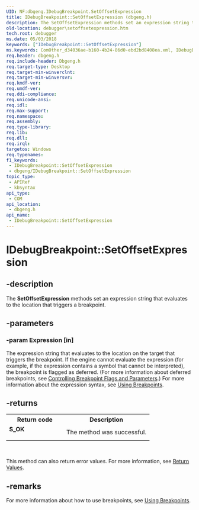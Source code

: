 ```yaml
---
UID: NF:dbgeng.IDebugBreakpoint.SetOffsetExpression
title: IDebugBreakpoint::SetOffsetExpression (dbgeng.h)
description: The SetOffsetExpression methods set an expression string that evaluates to the location that triggers a breakpoint. This method belongs to IDebugBreakpoint.
old-location: debugger\setoffsetexpression.htm
tech.root: debugger
ms.date: 05/03/2018
keywords: ["IDebugBreakpoint::SetOffsetExpression"]
ms.keywords: ComOther_d34036ae-b160-4b24-86d0-ebd2bd8408ea.xml, IDebugBreakpoint interface [Windows Debugging],SetOffsetExpression method, IDebugBreakpoint.SetOffsetExpression, IDebugBreakpoint2 interface [Windows Debugging],SetOffsetExpression method, IDebugBreakpoint2::SetOffsetExpression, IDebugBreakpoint::SetOffsetExpression, SetOffsetExpression, SetOffsetExpression method [Windows Debugging], SetOffsetExpression method [Windows Debugging],IDebugBreakpoint interface, SetOffsetExpression method [Windows Debugging],IDebugBreakpoint2 interface, dbgeng/IDebugBreakpoint2::SetOffsetExpression, dbgeng/IDebugBreakpoint::SetOffsetExpression, debugger.setoffsetexpression
req.header: dbgeng.h
req.include-header: Dbgeng.h
req.target-type: Desktop
req.target-min-winverclnt: 
req.target-min-winversvr: 
req.kmdf-ver: 
req.umdf-ver: 
req.ddi-compliance: 
req.unicode-ansi: 
req.idl: 
req.max-support: 
req.namespace: 
req.assembly: 
req.type-library: 
req.lib: 
req.dll: 
req.irql: 
targetos: Windows
req.typenames: 
f1_keywords:
 - IDebugBreakpoint::SetOffsetExpression
 - dbgeng/IDebugBreakpoint::SetOffsetExpression
topic_type:
 - APIRef
 - kbSyntax
api_type:
 - COM
api_location:
 - dbgeng.h
api_name:
 - IDebugBreakpoint::SetOffsetExpression
---
```


# IDebugBreakpoint::SetOffsetExpression


## -description

The <b>SetOffsetExpression</b>  methods set an expression string that evaluates to the location that triggers a breakpoint.

## -parameters

### -param Expression [in]


The expression string that evaluates to the location on the target that triggers the breakpoint.  If the engine cannot evaluate the expression (for example, if the expression contains a symbol that cannot be interpreted), the breakpoint is flagged as deferred. (For more information about deferred breakpoints, see <a href="/windows-hardware/drivers/debugger/controlling-breakpoint-flags-and-parameters">Controlling Breakpoint Flags and Parameters</a>.)  For more information about the expression syntax, see <a href="/windows-hardware/drivers/debugger/using-breakpoints2">Using Breakpoints</a>.

## -returns

<table>
<tr>
<th>Return code</th>
<th>Description</th>
</tr>
<tr>
<td width="40%">
<dl>
<dt><b>S_OK</b></dt>
</dl>
</td>
<td width="60%">
The method was successful.

</td>
</tr>
</table>
 

This method can also return error values.  For more information, see <a href="/windows-hardware/drivers/debugger/hresult-values">Return Values</a>.

## -remarks

For more information about how to use breakpoints, see <a href="/windows-hardware/drivers/debugger/using-breakpoints2">Using Breakpoints</a>.

